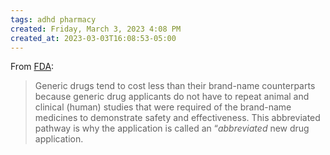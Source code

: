 ```yaml
---
tags: adhd pharmacy
created: Friday, March 3, 2023 4:08 PM
created_at: 2023-03-03T16:08:53-05:00
---
```


From [FDA](https://www.fda.gov/drugs/frequently-asked-questions-popular-topics/generic-drugs-questions-answers#q4):
> Generic drugs tend to cost less than their brand-name counterparts because generic drug applicants do not have to repeat animal and clinical (human) studies that were required of the brand-name medicines to demonstrate safety and effectiveness. This abbreviated pathway is why the application is called an “_abbreviated_ new drug application.